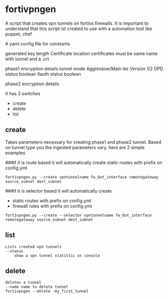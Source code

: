 # fortivpngen
A script that creates vpn tunnels on fortios firewalls.
It is important to understand that this script ist created to use with a automation tool like
puppet, chef  

A yaml config file for constants
 
generated key length
Certificate location certificates must be same name with tunnel and a .crt 

phase1 encryption details
tunnel mode Aggressive/Main
ike Version 1/2
DPD status boolean
Xauth status boolean


phase2 encryption details

It has 3 switches 
- create
- delete
- list


## create
Takes parameters necessary for creating phase1 and phase2 tunnel. Based on tunnel type you
    the ingested parameters vary. here are 2 simple examples
   
   ###if it is route based
   it will automatically create static routes with prefix on config.yml
   
    fortivpngen.py --create vpntunnelname fw_Out_interface remotegateway source_subnet dest_subnet
       
   ###if it is selector based
   it will automatically create 
   - static routes with prefix on config.yml
   - firewall rules with prefix on config.yml
   
    fortivpngen.py --create --selector vpntunnelname fw_Out_interface remotegateway source_subnet dest_subnet
       
## list
    Lists created vpn tunnels 
    --status
        show a vpn tunnel statistic on console

## delete
    deletes a tunnel 
    --name name to delete tunnel
    fortivpngen --delete -my_first_tunnel 



